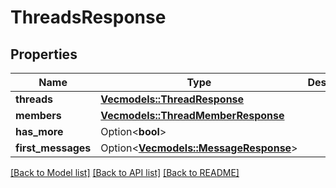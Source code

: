 # ThreadsResponse

## Properties

Name | Type | Description | Notes
------------ | ------------- | ------------- | -------------
**threads** | [**Vec<models::ThreadResponse>**](ThreadResponse.md) |  | 
**members** | [**Vec<models::ThreadMemberResponse>**](ThreadMemberResponse.md) |  | 
**has_more** | Option<**bool**> |  | [optional]
**first_messages** | Option<[**Vec<models::MessageResponse>**](MessageResponse.md)> |  | [optional]

[[Back to Model list]](../README.md#documentation-for-models) [[Back to API list]](../README.md#documentation-for-api-endpoints) [[Back to README]](../README.md)


